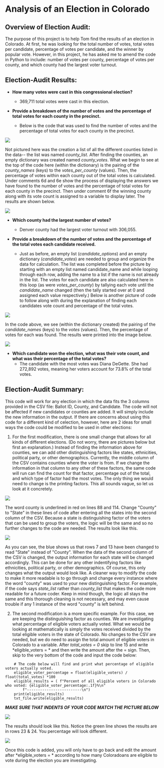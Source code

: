 # Analysis of an Election in Colorado

## Overview of Election Audit:
The purpose of this project is to help Tom find the results of an election in Colorado. At first, he was looking for the total number of votes, total votes per candidate, percentage of votes per candidate, and the winner by popular vote. However, in this project, he has asked me to amend the code in Python to include: number of votes per county, percentage of votes per county, and which county had the largest voter turnout.

## Election-Audit Results: 
- **How many votes were cast in this congressional election?**
  - 369,711 total votes were cast in this election.

- **Provide a breakdown of the number of votes and the percentage of total votes for each county in the precinct.**
  - Below is the code that was used to find the number of votes and the percentage of total votes for each county in the precinct. 

![](Resources/county_code.png)

Not pictured here was the creation a list of all the different counties listed in the data-- the list was named *county_list*. After finding the counties,  an empty dictionary was created named *county_votes*. What we begin to see at the top of the code here (within the dictionary) is the pairing of the *county_names* (keys) to the *votes_per_county* (values). Then, the percentage of votes within each county out of the total votes is calculated. Under comments 6d and 6e show the process of displaying the answers we have found to the number of votes and the percentage of total votes for each county in the precinct. Then under comment 6f the winning county along with its vote count is assigned to a variable to display later. The results are shown below. 

![](Resources/county_info.png)


- **Which county had the largest number of votes?** 
  - Denver county had the largest voter turnout with 306,055.

- **Provide a breakdown of the number of votes and the percentage of the total votes each candidate received.**
  - Just as before, an empty list (*candidate_options*) and an empty dictionary (*candidate_votes*) are needed to group and organize the data for calculation. The list was completed before the picture by starting with an empty list named candidate_name and while looping through each row, adding the name to a list if the name is not already in the list. The votes for each candidate are also calculated here in this loop (as were *votes_per_county*) by tallying each vote until the *candidate_name* changed (then the tally started over at 0 and assigned each value respectively.) Below is another picture of code to follow along with during the explanation of finding each candidates vote count and percentage of the total votes.

![](Resources/candidate_code.png)

In the code above, we see (within the dictionary created) the pairing of the *candidate_names* (keys) to the *votes* (values). Then, the percentage of votes for each was found. The results were printed into the image below.

![](Resources/candidate_info.png)


- **Which candidate won the election, what was their vote count, and what was their percentage of the total votes?**
  - The candidate with the most votes was Diana DeGette. She had 272,892 votes, meaning her voters account for 73.8% of the total votes.

## Election-Audit Summary: 
This code will work for any election in which the data fits the 3 columns provided in the CSV file: Ballot ID, County, and Candidate. The code will not be affected if new candidates or counties are added. It will simply include the new information in the output. If there are concerns about using this code for a different kind of celection, however, here are 2 ideas for small ways the code could be modified to be used in other elections:

1. For the first modification, there is one small change that allows for all kinds of different elections. (Do not worry, there are pictures below but first an explanation.) Instead of finding the information above for counties, we can add other distinguishing factors like states, ethnicities, political party, or other demographics. Currently, the middle column of the CSV contains counties where the voter is from. If we change the information in that column to any other of these factors, the same code will run can find the count for that factor, percentage out of the total, and which type of factor had the most votes. The only thing we would need to change is the printing factors. This all sounds vague, so let us look at it concretely. 

![](Resources/mod1_code.png)

The word county is underlined in red on lines 88 and 114. Change "County" to "State" in these lines of code after entering all the states into the second column of the CSV. Because a state is distinguishing factor of the voters that can be used to group the voters, the logic will be the same and so no further changes to the code are needed. The results look like this.

![](Resources/mod1_result.png)

As you can see, the blue shows us that rows 7 and 13 have been changed to read "State" instead of "County". When the data of the second column of the CSV is changed, the output information for each state will be changed accordingly. This can be done for any other indentifying factors like ethnicities, political party, or other demographics. Of course, this only changes what the output would look like. A cleaner way to modify the code to make it more readable is to go through and change every instance where the word "county" was used to your new distinguishing factor. For example, if the code says *state_list* rather than *county_list* that makes the code more readable for a future coder. Keep in mind though, the logic all stays the same and this thorough cleaning is not necessary, and may even cause trouble if any 1 instance of the word "county" is left behind. 

2. The second modification is a more specific example. For this case, we are keeping the distinguishing factor as counties. We are investigating what percentage of eligible voters actually voted. What we would be looking at mathematically is simply the votes received divided by the total eligible voters in the state of Colorado. No changes to the CSV are needed, but we do need to assign the total amount of eligible voters in Colorado to a variable. 
After *total_votes = 0* skip to line 15 and write *eligible_voters = * and then write the amount after the = sign.
Then, skip to the very bottom of the code and input the code below: 

```
    # The code below will find and print what percentage of eligible voters actually voted.
    eligible_voter_percentage = float(eligible_voters) / float(total_votes) *100
    eligible_results = ( f"Percent of all eligible voters in Colorado who voted: {eligible_voter_percentage:.1f}%\n"
        f"-------------------------\n")
    print(eligible_results)
    txt_file.write(eligible_results)
```

***MAKE SURE THAT INDENTS OF YOUR CODE MATCH THE PICTURE BELOW***

![](Resources/mod2_code.png)


The results should look like this. Notice the green line shows the results are in rows 23 & 24. You percentage will look different.

![](Resources/mod2_result.png)


Once this code is added, you will only have to go back and edit the amount after *eligible_voters = * according to how many Coloradoans are eligible to vote during the election you are investigating.